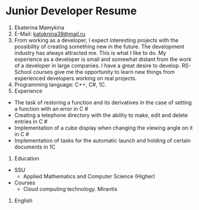 # Junior Developer Resume
1. Ekaterina Mamykina
1. E-Mail: katoknina39@mail.ru
1. From working as a developer, I expect interesting projects with the possibility of creating something new in the future.
The development industry has always attracted me. This is what I like to do.
My experience as a developer is small and somewhat distant from the work of a developer in large companies. I have a great desire to develop. RS-School courses give me the opportunity to learn new things from experienced developers working on real projects.
1. Programming language: C++, C#, 1C.
1. Experience
  * The task of restoring a function and its derivatives in the case of setting a function with an error in C #
  * Creating a telephone directory with the ability to make, edit and delete entries in C #
  * Implementation of a cube display when changing the viewing angle on it in C #
  * Implementation of tasks for the automatic launch and holding of certain documents in 1C
1. Education
  * SSU
    * Applied Mathematics and Computer Science (Higher)
  * Courses
    * Cloud computing technology. Mirantis
1. English
